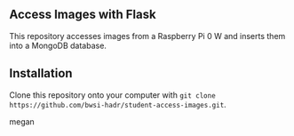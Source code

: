 ## Access Images with Flask

This repository accesses images from a Raspberry Pi 0 W and inserts them into a MongoDB database.

## Installation

Clone this repository onto your computer with
```git clone https://github.com/bwsi-hadr/student-access-images.git```.

megan
